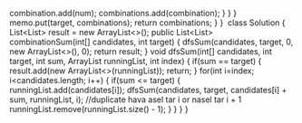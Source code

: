 combination.add(num);
combinations.add(combination);
}
}
}
memo.put(target, combinations);
return combinations;
}
}
​
class Solution {
​
​
List<List<Integer>> result = new ArrayList<>();
public List<List<Integer>> combinationSum(int[] candidates, int target) {
dfsSum(candidates, target, 0, new ArrayList<>(), 0);
return result;
}
void dfsSum(int[] candidates, int target, int sum, ArrayList<Integer> runningList, int index) {
if(sum == target) {
result.add(new ArrayList<>(runningList));
return;
}
for(int i=index; i<candidates.length; i++) {
if(sum <= target) {
runningList.add(candidates[i]);
dfsSum(candidates, target, candidates[i] + sum, runningList, i); //duplicate hava asel tar i or nasel tar i + 1
runningList.remove(runningList.size() - 1);
}
}
}
}
​
​
